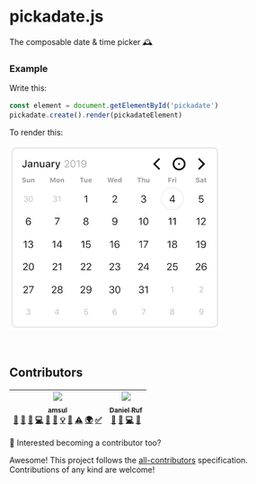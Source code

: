 # pickadate.js

The composable date & time picker 🕰

### Example

Write this:

```js
const element = document.getElementById('pickadate')
pickadate.create().render(pickadateElement)
```

To render this:

![](docs/date-picker.png)

<br />

## Contributors

<!-- ALL-CONTRIBUTORS-LIST:START - Do not remove or modify this section -->
<!-- prettier-ignore -->
| [<img src="https://avatars3.githubusercontent.com/u/685051?v=4" width="100px;"/><br /><sub><b>amsul</b></sub>](http://amsul.ca)<br />[💬](#question-amsul "Answering Questions") [📝](#blog-amsul "Blogposts") [🐛](https://github.com/Amsul/pickadate.js/issues?q=author%3Aamsul "Bug reports") [💻](https://github.com/Amsul/pickadate.js/commits?author=amsul "Code") [🎨](#design-amsul "Design") [📖](https://github.com/Amsul/pickadate.js/commits?author=amsul "Documentation") [💡](#example-amsul "Examples") [👀](#review-amsul "Reviewed Pull Requests") [⚠️](https://github.com/Amsul/pickadate.js/commits?author=amsul "Tests") [🌍](#translation-amsul "Translation") [✅](#tutorial-amsul "Tutorials") | [<img src="https://avatars1.githubusercontent.com/u/827205?v=4" width="100px;"/><br /><sub><b>Daniel Ruf</b></sub>](https://daniel-ruf.de)<br />[💬](#question-DanielRuf "Answering Questions") [🐛](https://github.com/Amsul/pickadate.js/issues?q=author%3ADanielRuf "Bug reports") [💻](https://github.com/Amsul/pickadate.js/commits?author=DanielRuf "Code") [👀](#review-DanielRuf "Reviewed Pull Requests") |
| :---: | :---: |
<!-- ALL-CONTRIBUTORS-LIST:END -->

👋 Interested becoming a contributor too?

Awesome! This project follows the [all-contributors](https://github.com/kentcdodds/all-contributors)
specification. Contributions of any kind are welcome!
